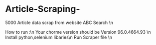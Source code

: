 # Article-Scraping-
5000 Article   data scrap from website ABC Search \n

How to run :\n
Your chorme version should be Version 96.0.4664.93 \n
Install python,selenium libaries\n
Run Scraper file \n
